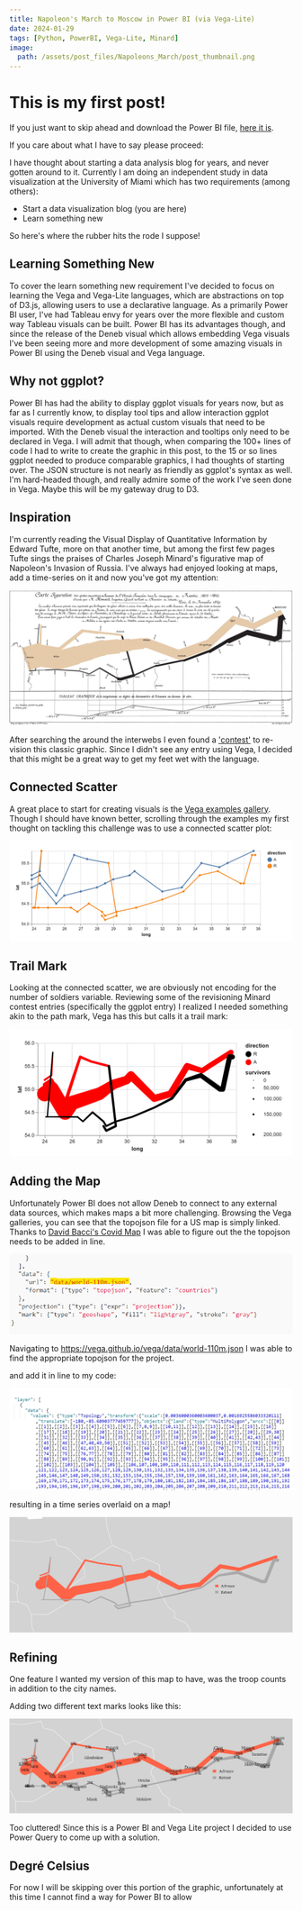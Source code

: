 ```yaml
---
title: Napoleon's March to Moscow in Power BI (via Vega-Lite)
date: 2024-01-29
tags: [Python, PowerBI, Vega-Lite, Minard]
image:
  path: /assets/post_files/Napoleons_March/post_thumbnail.png
---
```


# This is my first post!

If you just want to skip ahead and download the Power BI file, [here it is](/assets/post_files/Napoleons_March/Napoleons_March_PBI_Vega-Lite.pbix).  

If you care about what I have to say please proceed:

I have thought about starting a data analysis blog for years, and never gotten around to it.  Currently I am doing an independent study in data visualization at the University of Miami which has two requirements (among others):
  - Start a data visualization blog (you are here)
  - Learn something new
	
So here's where the rubber hits the rode I suppose!

## Learning Something New
To cover the learn something new requirement I've decided to focus on learning the Vega and Vega-Lite languages, which are abstractions on top of D3.js, allowing users to use a declarative language.  As a primarily Power BI user, I've had Tableau envy for years over the more flexible and custom way Tableau visuals can be built.  Power BI has its advantages though, and since the release of the Deneb visual which allows embedding Vega visuals I've been seeing more and more development of some amazing visuals in Power BI using the Deneb visual and Vega language.

## Why not ggplot?
Power BI has had the ability to display ggplot visuals for years now, but as far as I currently know, to display tool tips and allow interaction ggplot visuals require development as actual custom visuals that need to be imported.  With the Deneb visual the interaction and tooltips only need to be declared in Vega.  I will admit that though, when comparing the 100+ lines of code I had to write to create the graphic in this post, to the 15 or so lines ggplot needed to produce comparable graphics, I had thoughts of starting over.  The JSON structure is not nearly as friendly as ggplot's syntax as well.  I'm hard-headed though, and really admire some of the work I've seen done in Vega.  Maybe this will be my gateway drug to D3.

## Inspiration 
I'm currently reading the Visual Display of Quantitative Information by Edward Tufte, more on that another time, but among the first few pages Tufte sings the praises of Charles Joseph Minard's figurative map of Napoleon's Invasion of Russia.  I've always had enjoyed looking at maps, add a time-series on it and now you've got my attention:

![Minards Original1](/assets/post_files/Napoleons_March/minard_original.png "Minards Original2")


After searching the around the interwebs I even found a ['contest'](https://www.datavis.ca/gallery/re-minard.php)
 to re-vision this classic graphic.  Since I didn't see any entry using Vega, I decided that this might be a great way to get my feet wet with the language.



## Connected Scatter
A great place to start for creating visuals is the [Vega examples gallery](https://vega.github.io/vega-lite/examples/).  Though I should have known better, scrolling through the examples my first thought on tackling this challenge was to use a connected scatter plot: 

![CS1](/assets/post_files/Napoleons_March/connected_scatter.png "CS2")


## Trail Mark
Looking at the connected scatter, we are obviously not encoding for the number of soldiers variable.  Reviewing some of the revisioning Minard contest entries (specifically the ggplot entry) I realized I needed something akin to the path mark, Vega has this but calls it a trail mark:

![TR1](/assets/post_files/Napoleons_March/trail_mark.png "TR2")



## Adding the Map 
Unfortunately Power BI does not allow Deneb to connect to any external data sources, which makes maps a bit more challenging.  Browsing the Vega galleries, you can see that the topojson file for a US map is simply linked.  Thanks to [David Bacci's Covid Map](https://github.com/PBI-David/Deneb-Showcase/tree/main/Covid%20Map) I was able to figure out the the topojson needs to be added in line.  

![tpjsn](/assets/post_files/Napoleons_March/topojson_link.png "tpjs")

Navigating to https://vega.github.io/vega/data/world-110m.json I was able to find the appropriate topojson for the project.

and add it in line to my code:

![tpjsnl](/assets/post_files/Napoleons_March/topojson_inline.png "tpjsl")

resulting in a time series overlaid on a map!

![mr](/assets/post_files/Napoleons_March/map_result.png "mr")


## Refining

One feature I wanted my version of this map to have, was the troop counts in addition to the city names.

Adding two different text marks looks like this:

![dstm](/assets/post_files/Napoleons_March/display_survivors_too_many.png "dstm")

Too cluttered!  Since this is a Power BI and Vega Lite project I decided to use Power Query to come up with a solution.



## Degré Celsius
For now  I will be skipping over this portion of the graphic, unfortunately at this time I cannot find a way for Power BI to allow 

